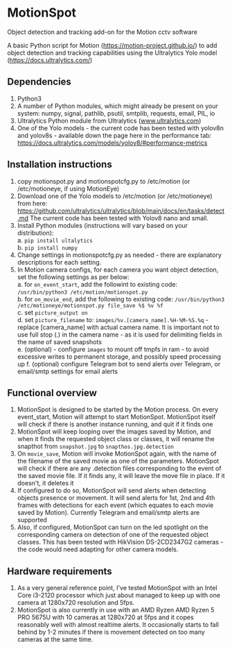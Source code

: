 # MotionSpot
Object detection and tracking add-on for the Motion cctv software

A basic Python script for Motion (https://motion-project.github.io/) to add object detection and tracking capabilities using the Ultralytics Yolo model (https://docs.ultralytics.com/)

## Dependencies
1. Python3
2. A number of Python modules, which might already be present on your system: numpy, signal, pathlib, psutil, smtplib, requests, email, PIL, io
3. Ultralytics Python module from Ultralytics (www.ultralytics.com)
4. One of the Yolo models - the current code has been tested with yolov8n and yolov8s - available down the page here in the performance tab: https://docs.ultralytics.com/models/yolov8/#performance-metrics

## Installation instructions

1. copy motionspot.py and motionspotcfg.py to /etc/motion (or /etc/motioneye, if using MotionEye)
2. Download one of the Yolo models to /etc/motion (or /etc/motioneye) from here: https://github.com/ultralytics/ultralytics/blob/main/docs/en/tasks/detect.md The current code has been tested with Yolov8 nano and small.
3. Install Python modules (instructions will vary based on your distribution):  
 a. `pip install ultalytics`  
 b. `pip install numpy`  
4. Change settings in motionspotcfg.py as needed - there are explanatory descriptions for each setting.
5. In Motion camera configs, for each camera you want object detection, set the following settings as per below:  
   a. for `on_event_start`, add the followint to existing code: `/usr/bin/python3 /etc/motion/motionspot.py`  
   b. for `on_movie_end`, add the following to existing code: `/usr/bin/python3 /etc/motioneye/motionspot.py file_save %$ %v %f`  
   c. set `picture_output on`  
   d. set `picture_filename` to: `images/%v.[camera_name].%H-%M-%S.%q` - replace [camera_name] with actual camera name. It is important not to use full stop (.) in the camera name - as it is used for delimiting fields in the name of saved snapshots  
   e. (optional) - configure `images` to mount off tmpfs in ram - to avoid excessive writes to permanent storage, and possibly speed processing up
   f. (optional) configure Telegram bot to send alerts over Telegram, or email/smtp settings for email alerts

## Functional overview

1. MotionSpot is designed to be started by the Motion process. On every event_start, Motion will attempt to start MotionSpot. MotionSpot itself will check if there is another instance running, and quit if it finds one
2. MotionSpot will keep looping over the images saved by Motion, and when it finds the requested object class or classes, it will rename the snapthot from `snapshot.jpg` to `snapthos.jpg.detection`
3. On `movie_save`, Motion will invoke MotionSpot again, with the name of the filename of the saved movie as one of the parameters. MotionSpot will check if there are any .detection files corresponding to the event of the saved movie file. If it finds any, it will leave the move file in place. If it doesn't, it deletes it
4. If configured to do so, MotionSpot will send alerts when detecting objects presence or movement. It will send alerts for 1st, 2nd and 4th frames with detections for each event (which equates to each movie saved by Motion). Currently Telegram and email/smtp alerts are supported
5. Also, if configured, MotionSpot can turn on the led spotlight on the corresponding camera on detection of one of the requested object classes. This has been tested with HikVision DS-2CD2347G2 cameras - the code would need adapting for other camera models.

## Hardware requirements

1. As a very general reference point, I've tested MotionSpot with an Intel Core i3-2120 processor which just about managed to keep up with one camera at 1280x720 resolution and 5fps.
2. MotionSpot is also currently in use with an AMD Ryzen AMD Ryzen 5 PRO 5675U with 10 cameras at 1280x720 at 5fps and it copes reasonably well with almost realtime alerts. It occasionally starts to fall behind by 1-2 minutes if there is movement detected on too many cameras at the same time.
